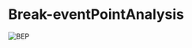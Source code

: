 # Break-eventPointAnalysis
![BEP](https://user-images.githubusercontent.com/25262652/88444759-ea2ce780-ce48-11ea-9462-9843046d39d2.jpg)
